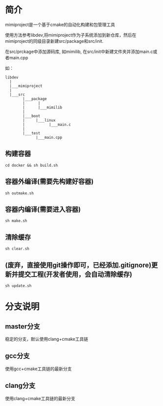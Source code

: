 # 简介
mimiproject是一个基于cmake的自动化构建和包管理工具

使用方法参考libdev,将mimiproject作为子系统添加到新仓库，然后在mimiproject的同级目录新建src/package和src/init.

在src/prckage中添加源码库, 如mimilib, 在src/init中新建文件夹并添加main.c或者main.cpp

如：

``` 
libdev
  |
  |___mimiproject
  |
  |___src
        |___package 
        |      |
        |      |___mimilib
        |      
        |___boot
        |     |___linux
        |           |___main.c
        |
        |___test
              |___main.cpp
```
## 构建容器
``` shell
cd docker && sh build.sh
```
## 容器外编译(需要先构建好容器)
``` shell
sh outmake.sh
```
## 容器内编译(需要进入容器)
``` shell
sh make.sh
```

## 清除缓存
``` shell
sh clear.sh
```

## (废弃，直接使用git操作即可，已经添加.gitignore)更新并提交工程(开发者使用，会自动清除缓存)
``` shell
sh update.sh
```

# 分支说明

## master分支
稳定的分支，默认使用clang+cmake工具链

## gcc分支
使用gcc+cmake工具链的最新分支

## clang分支
使用clang+cmake工具链的最新分支